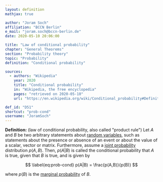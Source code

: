 ```yaml
---
layout: definition
mathjax: true

author: "Joram Soch"
affiliation: "BCCN Berlin"
e_mail: "joram.soch@bccn-berlin.de"
date: 2020-05-10 20:06:00

title: "Law of conditional probability"
chapter: "General Theorems"
section: "Probability theory"
topic: "Probability"
definition: "Conditional probability"

sources:
  - authors: "Wikipedia"
    year: 2020
    title: "Conditional probability"
    in: "Wikipedia, the free encyclopedia"
    pages: "retrieved on 2020-05-10"
    url: "https://en.wikipedia.org/wiki/Conditional_probability#Definition"

def_id: "D51"
shortcut: "prob-cond"
username: "JoramSoch"
---
```



**Definition:** (law of conditional probability, also called "product rule") Let $A$ and $B$ be two arbitrary statements about [random variables](/D/rvar), such as statements about the presence or absence of an event or about the value of a scalar, vector or matrix. Furthermore, assume a [joint probability](/D/prob-joint) distribution $p(A,B)$. Then, $p(A \vert B)$ is called the conditional probability that $A$ is true, given that $B$ is true, and is given by

$$ \label{eq:prob-cond}
p(A|B) = \frac{p(A,B)}{p(B)}
$$

where $p(B)$ is the [marginal probability](/D/prob-marg) of $B$.